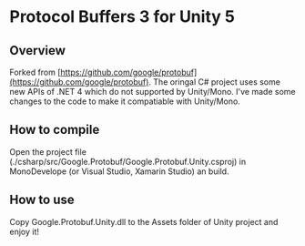 Protocol Buffers 3 for Unity 5
==============================

Overview
--------

Forked from [https://github.com/google/protobuf](https://github.com/google/protobuf). The oringal C# project uses some new APIs of .NET 4 which do not supported by Unity/Mono. I've made some changes to the code to make it compatiable with Unity/Mono.

How to compile
--------------
Open the project file (./csharp/src/Google.Protobuf/Google.Protobuf.Unity.csproj) in MonoDevelope (or Visual Studio, Xamarin Studio) an build.

How to use
----------
Copy Google.Protobuf.Unity.dll to the Assets folder of Unity project and enjoy it!
